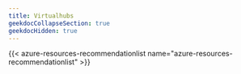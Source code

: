 ```yaml
---
title: Virtualhubs
geekdocCollapseSection: true
geekdocHidden: true
---
```


{{< azure-resources-recommendationlist name="azure-resources-recommendationlist" >}}
